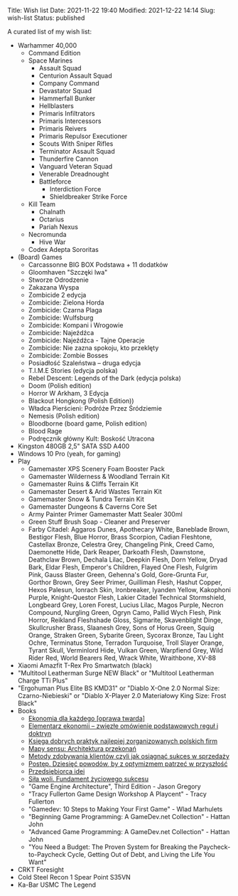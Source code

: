 Title: Wish list
Date: 2021-11-22 19:40
Modified: 2021-12-22 14:14
Slug: wish-list
Status: published

A curated list of my wish list:

- Warhammer 40,000
    - Command Edition
    - Space Marines
        - Assault Squad
        - Centurion Assault Squad
        - Company Command
        - Devastator Squad
        - Hammerfall Bunker
        - Hellblasters
        - Primaris Infiltrators
        - Primaris Intercessors
        - Primaris Reivers
        - Primaris Repulsor Executioner
        - Scouts With Sniper Rifles
        - Terminator Assault Squad
        - Thunderfire Cannon
        - Vanguard Veteran Squad
        - Venerable Dreadnought
        - Battleforce
            - Interdiction Force
            - Shieldbreaker Strike Force
    - Kill Team
        - Chalnath
        - Octarius
        - Pariah Nexus
    - Necromunda
        - Hive War
    - Codex Adepta Sororitas
- (Board) Games
    - Carcassonne BIG BOX Podstawa + 11 dodatków
    - Gloomhaven "Szczęki lwa"
    - Stworze Odrodzenie
    - Zakazana Wyspa
    - Zombicide 2 edycja
    - Zombicide: Zielona Horda
    - Zombicide: Czarna Plaga
    - Zombicide: Wulfsburg
    - Zombicide: Kompani i Wrogowie
    - Zombicide: Najeźdźca
    - Zombicide: Najeźdźca - Tajne Operacje
    - Zombicide: Nie zazna spokoju, kto przeklęty
    - Zombicide: Zombie Bosses
    - Posiadłość Szaleństwa – druga edycja
    - T.I.M.E Stories (edycja polska)
    - Rebel Descent: Legends of the Dark (edycja polska)
    - Doom (Polish edition)
    - Horror W Arkham, 3 Edycja
    - Blackout Hongkong (Polish Edition))
    - Władca Pierścieni: Podróże Przez Śródziemie
    - Nemesis (Polish edition)
    - Bloodborne (board game, Polish edition)
    - Blood Rage
    - Podręcznik główny Kult: Boskość Utracona
- Kingston 480GB 2,5" SATA SSD A400
- Windows 10 Pro (yeah, for gaming)
- Play
    - Gamemaster XPS Scenery Foam Booster Pack
    - Gamemaster Wilderness & Woodland Terrain Kit
    - Gamemaster Ruins & Cliffs Terrain Kit
    - Gamemaster Desert & Arid Wastes Terrain Kit
    - Gamemaster Snow & Tundra Terrain Kit
    - Gamemaster Dungeons & Caverns Core Set
    - Army Painter Primer Gamemaster Matt Sealer 300ml
    - Green Stuff Brush Soap - Cleaner and Preserver
    - Farby Citadel: Aggaros Dunes, Apothecary White, Baneblade Brown, Bestigor Flesh, Blue Horror, Brass Scorpion, Cadian Fleshtone, Castellax Bronze, Celestra Grey, Changeling Pink, Creed Camo, Daemonette Hide, Dark Reaper, Darkoath Flesh, Dawnstone, Deathclaw Brown, Dechala Lilac, Deepkin Flesh, Dorn Yellow, Dryad Bark, Eldar Flesh, Emperor's Children, Flayed One Flesh, Fulgrim Pink, Gauss Blaster Green, Gehenna's Gold, Gore-Grunta Fur, Gorthor Brown, Grey Seer Primer, Guilliman Flesh, Hashut Copper, Hexos Palesun, Ionrach Skin, Ironbreaker, Iyanden Yellow, Kakophoni Purple, Knight-Questor Flesh, Lakier Citadel Technical Stormshield, Longbeard Grey, Loren Forest, Lucius Lilac, Magos Purple, Necron Compound, Nurgling Green, Ogryn Camo, Pallid Wych Flesh, Pink Horror, Reikland Fleshshade Gloss, Sigmarite, Skavenblight Dinge, Skullcrusher Brass, Slaanesh Grey, Sons of Horus Green, Squig Orange, Straken Green, Sybarite Green, Sycorax Bronze, Tau Light Ochre, Terminatus Stone, Terradon Turquoise, Troll Slayer Orange, Tyrant Skull, Verminlord Hide, Vulkan Green, Warpfiend Grey, Wild Rider Red, World Bearers Red, Wrack White, Wraithbone, XV-88
- Xiaomi Amazfit T-Rex Pro Smartwatch (black)
- "Multitool Leatherman Surge NEW Black" or "Multitool Leatherman Charge TTi Plus"
- "Ergohuman Plus Elite BS KMD31" or "Diablo X-One 2.0 Normal Size: Czarno-Niebieski" or "Diablo X-Player 2.0 Materiałowy King Size: Frost Black"
- Books
    - [Ekonomia dla każdego [oprawa twarda]](https://www.fijor.com/ksiazki/ekonomia-dla-kazdego-2/)
    - [Elementarz ekonomii – zwięzłe omówienie podstawowych reguł i doktryn](https://www.fijor.com/ksiazki/elementarz-ekonomii-zwiezle-omowienie-podstawowych-regul-i-doktryn/)
    - [Księga dobrych praktyk najlepiej zorganizowanych polskich firm](https://www.fijor.com/ksiazki/ksiega-dobrych-praktyk/)
    - [Mapy sensu: Architektura przekonań](https://www.fijor.com/ksiazki/mapy-sensu/)
    - [Metody zdobywania klientów czyli jak osiągnąć sukces w sprzedaży](https://www.fijor.com/ksiazki/metody-zdobywania-klientow-czyli-jak-osiagnac-sukces-w-sprzedazy/)
    - [Postęp. Dziesięć powodów, by z optymizmem patrzeć w przyszłość](https://www.fijor.com/ksiazki/postep-dziesiec-powodow-by-z-optymizmem-patrzec-w-przyszlosc/)
    - [Przedsiębiorca idei](https://www.fijor.com/ksiazki/przedsiebiorca-idei/)
    - [Siła woli. Fundament życiowego sukcesu](https://www.fijor.com/ksiazki/sila-woli/)
    - "Game Engine Architecture", Third Edition - Jason Gregory
    - "Tracy Fullerton Game Design Workshop A Playcent" - Tracy Fullerton
    - "Gamedev: 10 Steps to Making Your First Game" - Wlad Marhulets
    - "Beginning Game Programming: A GameDev.net Collection" - Hattan John
    - "Advanced Game Programming: A GameDev.net Collection" - Hattan John
    - "You Need a Budget: The Proven System for Breaking the Paycheck-to-Paycheck Cycle, Getting Out of Debt, and Living the Life You Want"
- CRKT Foresight
- Cold Steel Recon 1 Spear Point S35VN
- Ka-Bar USMC The Legend
